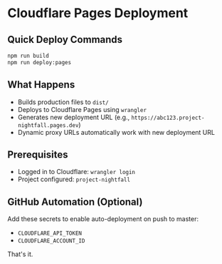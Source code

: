 # Cloudflare Pages Deployment

## Quick Deploy Commands

```bash
npm run build
npm run deploy:pages
```

## What Happens
- Builds production files to `dist/`
- Deploys to Cloudflare Pages using `wrangler`
- Generates new deployment URL (e.g., `https://abc123.project-nightfall.pages.dev`)
- Dynamic proxy URLs automatically work with new deployment URL

## Prerequisites
- Logged in to Cloudflare: `wrangler login`
- Project configured: `project-nightfall`

## GitHub Automation (Optional)
Add these secrets to enable auto-deployment on push to master:
- `CLOUDFLARE_API_TOKEN`
- `CLOUDFLARE_ACCOUNT_ID`

That's it.